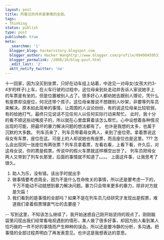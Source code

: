 ```yaml
---
layout: post
title: 所看见的并非是事情的全部。
tags:
- Thinking
status: publish
type: post
published: true
meta:
  _searchme: '1'
  blogger_blog: hackersstory.blogspot.com
  blogger_author: Hacker Wanghttp://www.blogger.com/profile/09490459533264275905noreply@blogger.com
  blogger_permalink: /2008/10/blog-post.html
  _edit_last: '2'
  aktt_notify_twitter: 'no'
---
```

十一回家，因为没买到坐票，只好在动车组上站着，中途见一对母女(女孩大约3-4岁的样子)上车，在火车行驶的过程中，这位母亲到处走动并告诉人家说她手上的车票是有坐的，但是位置被别人占了。很多好心人都劝她去跟别人理论，凭什么有座票却没座位，何况还带个孩子。这位母亲推说不想跟别人吵架，非要等列车员来解决。原本如此简单的事情，让周围的人议论纷纷，有的说这位母亲比较软弱，有的给她打气，最终只见说话不见任何人以任何实际行动来帮忙。
此时，我十分的看不顺这些动嘴皮子的，所以就在心里盘算着该怎么帮忙。心中设想着各种情况出现的可能，把最坏的暴力解决问题的想法都有了。
也许是我想的太多，也属于沉默的大多数。
列车员来了，列车员带着母女两人，来到了座位旁。拿着票说这母女有车票，座位在这。可座上的人却说她也有座票，而且座位也是这里。??? 怎么会出现同一张座位有两张票？列车员拿着票，左看右看，上看下看，许久后，对这母女说，你的票是假票。传说中的假火车票就这样横空出世了。
列车员把母女两人又带到了列车长那里，后面的事情就不知道了。。。。
上面这件事，让我思考了很久。
1. 助人为乐，没有错。该出手时就出手
2. 做事情要考虑周全，因为不是什么性命攸关的事情，所以还是要考虑一下的，千万不能动不动就想到暴力解决问题。暴力只会带来更多的暴力，除非对方就是欠扁！
3. 我们看到的是事情的全部吗？如果不是在列车员几经研究才发现出是假票，难道我们拿着假票理直气壮的去要座？

-- 写到这里，不知该怎么继续了，我开始迷惑自己刚开始坚持的观点了。刚刚脑袋里闪现出我们经常看电视遇到的情形，某人做了很多好事，却因为别人看到某人恰巧做的一件不好的事情而产生种种的误会。所以还是要冷静的分析，多沟通。把事情的全部过程弄明白了再发表意见。也许这是我想表达的意思。
